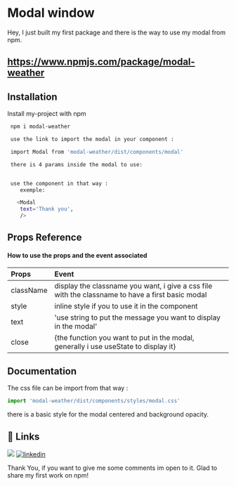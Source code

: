 # Modal window

Hey, I just built my first package and there is the way to use my modal from npm.

## https://www.npmjs.com/package/modal-weather




## Installation

Install my-project with npm

```bash
 npm i modal-weather

 use the link to import the modal in your component :

 import Modal from 'modal-weather/dist/components/modal'

 there is 4 params inside the modal to use:


 use the component in that way : 
    exemple:

   <Modal
    text='Thank you',
    />

```
    
## Props Reference

#### How to use the props and the event associated



| Props | Event                |
| :-------- |  :------------------------- |
| className |display the classname you want, i give a css file with the classname to have a first basic modal |
| style | inline style if you to use it in the component |
| text | 'use string to put the message you want to display in the modal' |
| close |{the function you want to put in the modal, generally i use useState to display it} |




## Documentation

The css file can be import from that way :





```javascript
import 'modal-weather/dist/components/styles/modal.css'

```

there is a basic style for the modal centered and background opacity.



## 🔗 Links
[![](https://img.shields.io/badge/my_portfolio-000?style=for-the-badge&logo=ko-fi&logoColor=white)](https://github.com/BrahimZerd/)
[![linkedin](https://img.shields.io/badge/linkedin-0A66C2?style=for-the-badge&logo=linkedin&logoColor=white)](https://www.linkedin.com/in/brahim-zerd-ba9485aa//)


Thank You, if you want to give me some comments im open to it. Glad to share my first work on npm! 
